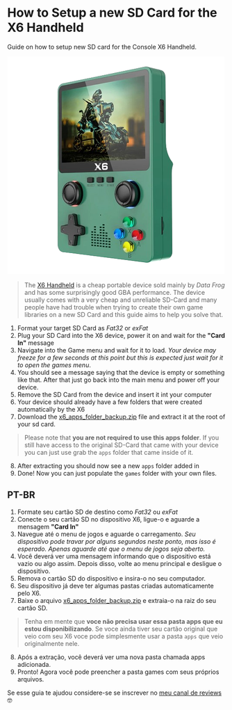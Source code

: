 # How to Setup a new SD Card for the X6 Handheld
Guide on how to setup new SD card for the Console X6 Handheld.

![alt text](./imgs/x6.png)
> The [X6 Handheld](https://s.click.aliexpress.com/e/_DdW7ChL) is a cheap portable device sold mainly by *Data Frog* and has some surprisingly good GBA performance. The device usually comes with a very cheap and unreliable SD-Card and many people have had trouble when trying to create their own game libraries on a new SD Card and this guide aims to help you solve that.


1. Format your target SD Card as *Fat32* or *exFat* 
2. Plug your SD Card into the X6 device, power it on and wait for the **"Card In"** message
3. Navigate into the Game menu and wait for it to load. *Your device may freeze for a few seconds at this point but this is expected just wait for it to open the games menu*.
4. You should see a message saying that the device is empty or something like that. After that just go back into the main menu and power off your device.
5. Remove the SD Card from the device and insert it int your computer
6. Your device should already have a few folders that were created automatically by the X6
7. Download the [x6_apps_folder_backup.zip](https://github.com/itsadeadh2/console-x6-new-sd-setup/releases/tag/v1) file and extract it at the root of your sd card.
> Please note that **you are not required to use this apps folder**. If you still have access to the original SD-Card that came with your device you can just use grab the `apps` folder that came inside of it.
8. After extracting you should now see a new `apps` folder added in
9. Done! Now you can just populate the `games` folder with your own files. 

## PT-BR
1. Formate seu cartão SD de destino como *Fat32* ou *exFat*
2. Conecte o seu cartão SD no dispositivo X6, ligue-o e aguarde a mensagem **"Card In"**
3. Navegue até o menu de jogos e aguarde o carregamento. *Seu dispositivo pode travar por alguns segundos neste ponto, mas isso é esperado. Apenas aguarde até que o menu de jogos seja aberto.*
4. Você deverá ver uma mensagem informando que o dispositivo está vazio ou algo assim. Depois disso, volte ao menu principal e desligue o dispositivo.
5. Remova o cartão SD do dispositivo e insira-o no seu computador.
6. Seu dispositivo já deve ter algumas pastas criadas automaticamente pelo X6.
7. Baixe o arquivo [x6_apps_folder_backup.zip](https://github.com/itsadeadh2/console-x6-new-sd-setup/releases/tag/v1) e extraia-o na raiz do seu cartão SD.
> Tenha em mente que **voce não precisa usar essa pasta apps que eu estou disponibilizando**. Se voce ainda tiver seu cartão original que veio com seu X6 voce pode simplesmente usar a pasta `apps` que veio originalmente nele.
8. Após a extração, você deverá ver uma nova pasta chamada apps adicionada.
9. Pronto! Agora você pode preencher a pasta games com seus próprios arquivos.

Se esse guia te ajudou considere-se se inscrever no [meu canal de reviews](https://www.youtube.com/@newretrotech) 🤓